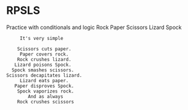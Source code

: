 # RPSLS
Practice with conditionals and logic
Rock Paper Scissors Lizard Spock

 



 
         
         It's very simple
         
        Scissors cuts paper.
         Paper covers rock.
        Rock crushes lizard.
       Lizard poisons Spock.
      Spock smashes scissors.
    Scissors decapitates lizard.
         Lizard eats paper.
       Paper disproves Spock.
        Spock vaporizes rock.
            And as always
        Rock crushes scissors
        

